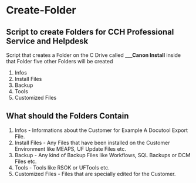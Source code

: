 # Create-Folder
## Script to create Folders for CCH Professional Service and Helpdesk

Script that creates a Folder on the C Drive called **___Canon Install**
inside that Folder five  other Folders will be created

1. Infos
2. Install Files
3. Backup
4. Tools
5. Customized Files

## What should the Folders Contain

1. Infos - Informations about the Customer for Example A Docutool Export File.
2. Install Files - Any Files that have been installed on the Customer Environment like MEAPS, UF Update Files etc.
3. Backup - Any kind of Backup Files like Workflows, SQL Backups or DCM Files etc. 
4. Tools - Tools like RSOK or UFTools etc.
5. Customized Files - Files that are specially edited for the Customer.
